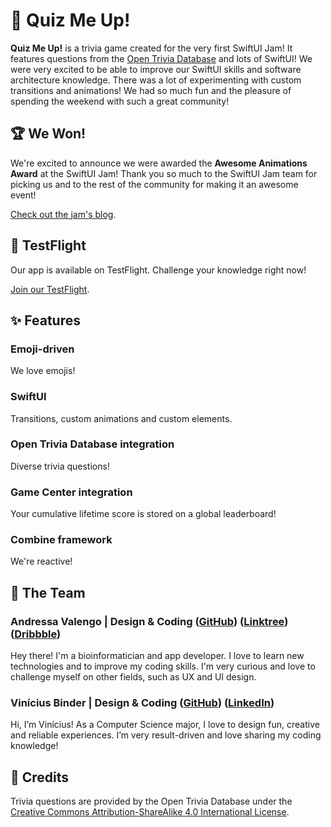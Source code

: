 # 👾 Quiz Me Up!

**Quiz Me Up!** is a trivia game created for the very first SwiftUI Jam! It features questions from the [Open Trivia Database](https://opentdb.com) and lots of SwiftUI! We were very excited to be able to improve our SwiftUI skills and software architecture knowledge. There was a lot of experimenting with custom transitions and animations! We had so much fun and the pleasure of spending the weekend with such a great community!

## 🏆 We Won!

We're excited to announce we were awarded the **Awesome Animations Award** at the SwiftUI Jam! Thank you so much to the SwiftUI Jam team for picking us and to the rest of the community for making it an awesome event!

[Check out the jam's blog](https://swiftuijam.com/awards-2021.html).

## 🚀 TestFlight

Our app is available on TestFlight. Challenge your knowledge right now!

[Join our TestFlight](https://testflight.apple.com/join/GumClHMW). 

## ✨ Features

### Emoji-driven

We love emojis!

### SwiftUI

Transitions, custom animations and custom elements.

### Open Trivia Database integration

Diverse trivia questions!

### Game Center integration

Your cumulative lifetime score is stored on a global leaderboard! 

### Combine framework

We're reactive!

## 👯 The Team

### Andressa Valengo | Design & Coding ([GitHub](https://github.com/valengo)) ([Linktree](https://linktr.ee/andycompartilha)) ([Dribbble](https://dribbble.com/Valengo))

Hey there! I'm a bioinformatician and app developer. I love to learn new technologies and to improve my coding skills. I'm very curious and love to challenge myself on other fields, such as UX and UI design. 

### Vinícius Binder | Design & Coding ([GitHub](https://github.com/viniciusbinder)) ([LinkedIn](https://www.linkedin.com/in/viniciusbinder/))

Hi, I’m Vinícius! As a Computer Science major, I love to design fun, creative and reliable experiences. I’m very result-driven and love sharing my coding knowledge!

## 🤝 Credits

Trivia questions are provided by the Open Trivia Database under the [Creative Commons Attribution-ShareAlike 4.0 International License](https://creativecommons.org/licenses/by-sa/4.0/).
